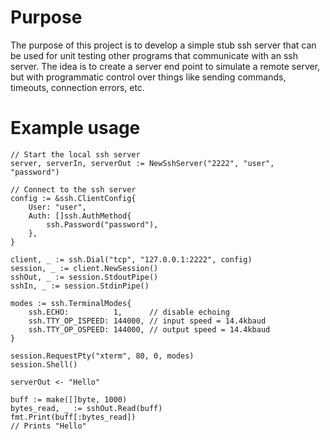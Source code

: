 # Purpose #

The purpose of this project is to develop a simple stub ssh server that can be used for unit testing other programs that communicate with an ssh server. The idea is to create a server end point to simulate a remote server, but with programmatic control over things like sending commands, timeouts, connection errors, etc.

# Example usage #

```
// Start the local ssh server
server, serverIn, serverOut := NewSshServer("2222", "user", "password")

// Connect to the ssh server
config := &ssh.ClientConfig{
	User: "user",
	Auth: []ssh.AuthMethod{
		ssh.Password("password"),
	},
}

client, _ := ssh.Dial("tcp", "127.0.0.1:2222", config)
session, _ := client.NewSession()
sshOut, _ := session.StdoutPipe()
sshIn, _ := session.StdinPipe()

modes := ssh.TerminalModes{
    ssh.ECHO:          1,      // disable echoing
    ssh.TTY_OP_ISPEED: 144000, // input speed = 14.4kbaud
    ssh.TTY_OP_OSPEED: 144000, // output speed = 14.4kbaud
}

session.RequestPty("xterm", 80, 0, modes)
session.Shell()

serverOut <- "Hello"

buff := make([]byte, 1000)
bytes_read, _ := sshOut.Read(buff)
fmt.Print(buff[:bytes_read])
// Prints "Hello"
```
